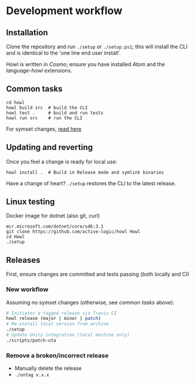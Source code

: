 # Development workflow

## Installation

Clone the repository and run `./setup` or `./setup.ps1`; this will install the CLI and is identical to the 'one line end user install'.

Howl is written in *Cosmo*; ensure you have installed *Atom* and the *language-howl* extensions.

## Common tasks

```
cd howl
howl build src  # build the CLI
howl test .     # build and run tests
howl run src    # run the CLI
```

For symset changes, [read here](symset-updates.md)

## Updating and reverting

Once you feel a change is ready for local use:

```
howl install .  # Build in Release mode and symlink binaries
```

Have a change of heart? `./setup` restores the CLI to the latest release.

## Linux testing

Docker image for dotnet (also git, curl)

```
mcr.microsoft.com/dotnet/core/sdk:3.1
git clone https://github.com/active-logic/howl Howl
cd Howl
./setup
```

## Releases

First, ensure changes are committed and tests passing (both locally and CI)

### New workflow

Assuming no symset changes (otherwise, see *common tasks* above):

```sh
# Initiates a tagged release via Travis CI
howl release (major | minor | patch)
# Re-install local version from archive
./setup  
# Update Unity integration (local machine only)
./scripts/patch-uta
```

### Remove a broken/incorrect release

- Manually delete the release
- `./untag x.x.x`
